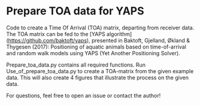 # Prepare TOA data for YAPS

Code to create a Time Of Arrival (TOA) matrix, departing from receiver data.
The TOA matrix can be fed to the [YAPS algorithm] (https://github.com/baktoft/yaps), presented in Baktoft, Gjelland, Økland & Thygesen (2017): Positioning of aquatic animals based on time-of-arrival and random walk models using YAPS (Yet Another Positioning Solver).

Prepare_toa_data.py contains all required functions.
Run Use_of_prepare_toa_data.py to create a TOA-matrix from the given example data.
This will also create 4 figures that illustrate the process on the given data.

For questions, feel free to open an issue or contact the author!